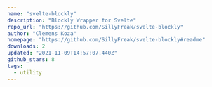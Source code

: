```yaml
---
name: "svelte-blockly"
description: "Blockly Wrapper for Svelte"
repo_url: "https://github.com/SillyFreak/svelte-blockly"
author: "Clemens Koza"
homepage: "https://github.com/SillyFreak/svelte-blockly#readme"
downloads: 2
updated: "2021-11-09T14:57:07.440Z"
github_stars: 8
tags: 
  - utility
---
```

